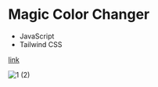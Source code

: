 # Magic Color Changer

- JavaScript
- Tailwind CSS

[link](https://s-magic-color-changer.netlify.app/)

![1 (2)](https://github.com/shon-developer/MagicColorApp---JavaScript/assets/119747143/1743d111-0f49-4e1d-8da3-a6bba0742b4c)

